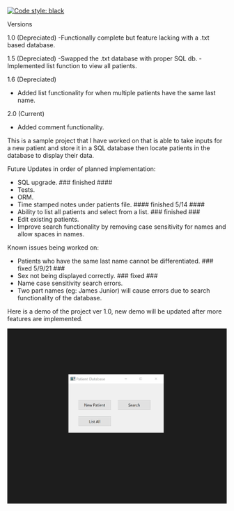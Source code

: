 [![Code style: black](https://img.shields.io/badge/code%20style-black-000000.svg)](https://github.com/psf/black)

Versions

1.0 (Depreciated)
-Functionally complete but feature lacking with a .txt based database.

1.5 (Depreciated)
-Swapped the .txt database with proper SQL db.
-Implemented list function to view all patients.

1.6 (Depreciated)
- Added list functionality for when multiple patients have the same last name. 

2.0 (Current)
- Added comment functionality. 

This is a sample project that I have worked on that is able to take inputs for a new patient and store it in a SQL database then locate patients in the database to display their data. 

Future Updates in order of planned implementation: 
- SQL upgrade. ### finished ####
- Tests.
- ORM.
- Time stamped notes under patients file. #### finished 5/14 ####
- Ability to list all patients and select from a list. ### finished ###
- Edit existing patients.
- Improve search functionality by removing case sensitivity for names and allow spaces in names.



Known issues being worked on:
- Patients who have the same last name cannot be differentiated. ### fixed 5/9/21 ###
- Sex not being displayed correctly. ### fixed ###
- Name case sensitivity search errors.
- Two part names (eg: James Junior) will cause errors due to search functionality of the database.


Here is a demo of the project ver 1.0, new demo will be updated after more features are implemented.

![](https://github.com/Nakadie/Hospital-Database/blob/main/ver2%20demo.gif)
